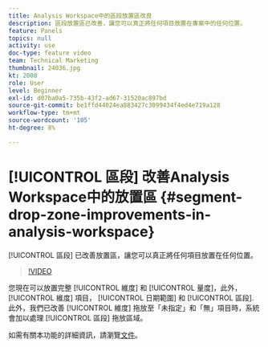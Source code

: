 ```yaml
---
title: Analysis Workspace中的區段放置區改良
description: 區段放置區已改善，讓您可以真正將任何項目放置在專案中的任何位置。
feature: Panels
topics: null
activity: use
doc-type: feature video
team: Technical Marketing
thumbnail: 24036.jpg
kt: 2008
role: User
level: Beginner
exl-id: d07ba0a5-735b-43f2-ad67-31520ac897bd
source-git-commit: be1ffd44024ea883427c3099434f4ed4e719a128
workflow-type: tm+mt
source-wordcount: '105'
ht-degree: 8%

---
```


# [!UICONTROL 區段] 改善Analysis Workspace中的放置區 {#segment-drop-zone-improvements-in-analysis-workspace}

[!UICONTROL 區段] 已改善放置區，讓您可以真正將任何項目放置在任何位置。

>[!VIDEO](https://video.tv.adobe.com/v/24036/?quality=12)

您現在可以放置完整 [!UICONTROL 維度] 和 [!UICONTROL 量度]，此外， [!UICONTROL 維度] 項目， [!UICONTROL 日期範圍] 和 [!UICONTROL 區段]. 此外，我們已改善 [!UICONTROL 維度] 拖放至「未指定」和「無」項目時，系統會加以處理 [!UICONTROL 區段] 拖放區域。

如需有關本功能的詳細資訊，請瀏覽[文件](https://experienceleague.adobe.com/docs/analytics/analyze/analysis-workspace/components/t-freeform-project-segment.html?lang=en)。
